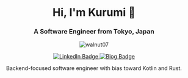 <h1 align="center">Hi, I'm Kurumi 👋</h1>
<h3 align="center">A Software Engineer from Tokyo, Japan</h3>

<p align="center"> 
  <img src="https://komarev.com/ghpvc/?username=walnut07&label=Profile%20views&color=0e75b6&style=flat" alt="walnut07" />
</p>

<p align="center">
  <a href="https://www.linkedin.com/in/kurumimuto" target="_blank" rel="noreferrer">
    <img src="https://img.shields.io/badge/-LinkedIn-blue?style=flat-square&logo=Linkedin&logoColor=white" alt="LinkedIn Badge">
  </a>
  <a href="https://mtkrm.com" target="_blank" rel="noreferrer">
    <img src="https://img.shields.io/badge/-Blog-ff69b4?style=flat-square&logoColor=white" alt="Blog Badge">
  </a>
</p>

<p align="center">
  Backend-focused software engineer with bias toward Kotlin and Rust.
</p>
